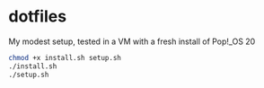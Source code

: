 # dotfiles
My modest setup, tested in a VM with a fresh install of Pop!\_OS 20

``` zsh
chmod +x install.sh setup.sh
./install.sh
./setup.sh
```
